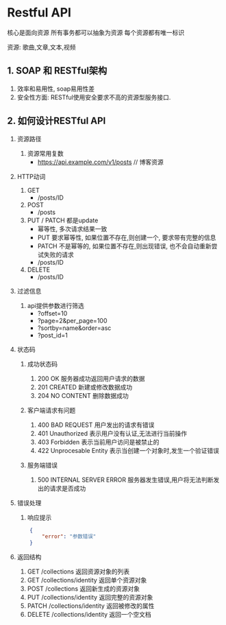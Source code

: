 # Restful API

核心是面向资源
所有事务都可以抽象为资源
每个资源都有唯一标识

资源: 歌曲,文章,文本,视频

## 1. SOAP 和 RESTful架构

1. 效率和易用性, soap易用性差
2. 安全性方面: RESTful使用安全要求不高的资源型服务接口.

## 2. 如何设计RESTful API

1. 资源路径
    1. 资源常用复数
        - <https://api.example.com/v1/posts>  // 博客资源
2. HTTP动词
    1. GET
        - /posts/ID
    2. POST
        - /posts
    3. PUT / PATCH    都是update
        - 幂等性, 多次请求结果一致
        - PUT 要求幂等性, 如果位置不存在,则创建一个, 要求带有完整的信息
        - PATCH 不是幂等的, 如果位置不存在,则出现错误, 也不会自动重新尝试失败的请求
        - /posts/ID
    4. DELETE
        - /posts/ID
3. 过滤信息
    1. api提供参数进行筛选
        - ?offset=10
        - ?page=2&per_page=100
        - ?sortby=name&order=asc
        - ?post_id=1
4. 状态码
    1. 成功状态码
        1. 200  OK  服务器成功返回用户请求的数据
        2. 201  CREATED 新建或修改数据成功
        3. 204  NO CONTENT  删除数据成功  
    2. 客户端请求有问题
        1. 400  BAD REQUEST 用户发出的请求有错误
        2. 401  Unauthorized    表示用户没有认证,无法进行当前操作
        3. 403  Forbidden   表示当前用户访问是被禁止的
        4. 422  Unprocesable Entity   表示当创建一个对象时,发生一个验证错误

    3. 服务端错误
        1. 500  INTERNAL SERVER ERROR   服务器发生错误,用户将无法判断发出的请求是否成功

5. 错误处理
    1. 响应提示

    ```json
        {
            "error": "参数错误"
        }
    ```

6. 返回结构
    1. GET  /collections    返回资源对象的列表
    2. GET  /collections/identity   返回单个资源对象
    3. POST /collections    返回新生成的资源对象
    4. PUT  /collections/identity   返回完整的资源对象
    5. PATCH    /collections/identity   返回被修改的属性
    6. DELETE   /collections/identity   返回一个空文档
